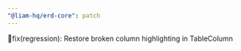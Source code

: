 ```yaml
---
"@liam-hq/erd-core": patch
---
```


🐛fix(regression): Restore broken column highlighting in TableColumn

